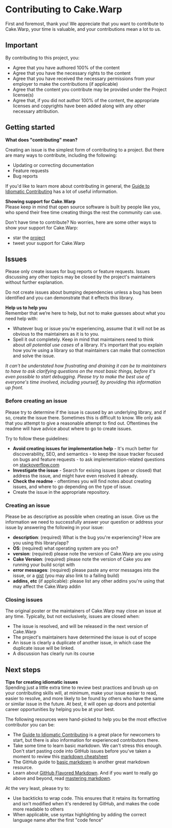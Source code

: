 # Contributing to Cake.Warp

First and foremost, thank you! We appreciate that you want to contribute to Cake.Warp, your time is valuable, and your contributions mean a lot to us.

## Important

By contributing to this project, you:

- Agree that you have authored 100% of the content
- Agree that you have the necessary rights to the content
- Agree that you have received the necessary permissions from your employer to make the contributions (if applicable)
- Agree that the content you contribute may be provided under the Project license(s)
- Agree that, if you did not author 100% of the content, the appropriate licenses and copyrights have been added along
  with any other necessary attribution.

## Getting started

**What does "contributing" mean?**

Creating an issue is the simplest form of contributing to a project. But there are many ways to contribute,
including the following:

- Updating or correcting documentation
- Feature requests
- Bug reports

If you'd like to learn more about contributing in general,
the [Guide to Idiomatic Contributing](https://github.com/jonschlinkert/idiomatic-contributing)
has a lot of useful information.

**Showing support for Cake.Warp**  
Please keep in mind that open source software is built by people like you,
who spend their free time creating things the rest the community can use.

Don't have time to contribute? No worries, here are some other ways to show your support for Cake.Warp:

- star the [project](https://github.com/AdmiringWorm/Cake.Warp)
- tweet your support for Cake.Warp

## Issues

Please only create issues for bug reports or feature requests.
Issues discussing any other topics may be closed by the project's maintainers without further explanation.

Do not create issues about bumping dependencies unless a bug has been identified
and you can demonstrate that it effects this library.

**Help us to help you**  
Remember that we’re here to help, but not to make guesses about what you need help with:

- Whatever bug or issue you're experiencing, assume that it will not be as obvious to the maintainers as it is to you.
- Spell it out completely. Keep in mind that maintainers need to think about _all potential use cases_ of a library.
  It's important that you explain how you're using a library so that maintainers can make that connection
  and solve the issue.

_It can't be understated how frustrating and draining it can be to maintainers to have to ask
clarifying questions on the most basic things,
before it's even possible to start debugging.
Please try to make the best use of everyone's time involved, including yourself,
by providing this information up front._

### Before creating an issue

Please try to determine if the issue is caused by an underlying library, and if so, create the issue there.
Sometimes this is difficult to know. We only ask that you attempt to give a reasonable attempt to find out.
Oftentimes the readme will have advice about where to go to create issues.

Try to follow these guidelines:

- **Avoid creating issues for implementation help** - It's much better for discoverability, SEO, and semantics -
  to keep the issue tracker focused on bugs and feature requests -
  to ask implementation-related questions on [stackoverflow.com][so]
- **Investigate the issue** - Search for exising issues (open or closed) that address the issue,
  and might have even resolved it already.
- **Check the readme** - oftentimes you will find notes about creating issues,
  and where to go depending on the type of issue.
- Create the issue in the appropriate repository.

### Creating an issue

Please be as descriptive as possible when creating an issue.
Give us the information we need to successfully answer your question or address your issue
by answering the following in your issue:

- **description**: (required) What is the bug you're experiencing? How are you using this library/app?
- **OS**: (required) what operating system are you on?
- **version**: (required) please note the version of Cake.Warp are you using
- **Cake Version**: (required) please note the version of Cake you are running your build script with
- **error messages**: (required) please paste any error messages into the issue,
  or a [gist](https://gist.github.com/) (you may also link to a failing build)
- **addins, etc** (if applicable): please list any other addins you're using that may affect the Cake.Warp addin

### Closing issues

The original poster or the maintainers of Cake.Warp may close an issue at any time.
Typically, but not exclusively, issues are closed when:

- The issue is resolved, and will be released in the next version of Cake.Warp
- The project's maintainers have determined the issue is out of scope
- An issue is clearly a duplicate of another issue, in which case the duplicate issue will be linked.
- A discussion has clearly run its course

## Next steps

**Tips for creating idiomatic issues**  
Spending just a little extra time to review best practices and brush up on your contributing skills will, at minimum,
make your issue easier to read, easier to resolve,
and more likely to be found by others who have the same or similar issue in the future.
At best, it will open up doors and potential career opportunities by helping you be at your best.

The following resources were hand-picked to help you be the most effective contributor you can be:

- The [Guide to Idiomatic Contributing](https://github.com/jonschlinkert/idiomatic-contributing)
  is a great place for newcomers to start, but there is also information for experienced contributors there.
- Take some time to learn basic markdown. We can't stress this enough.
  Don't start pasting code into GitHub issues before you've taken a moment to review this
  [markdown cheatsheet](https://gist.github.com/jonschlinkert/5854601)
- The GitHub guide to [basic markdown](https://help.github.com/articles/markdown-basics/)
  is another great markdown resource.
- Learn about [GitHub Flavored Markdown](https://help.github.com/articles/github-flavored-markdown/).
  And if you want to really go above and beyond,
  read [mastering markdown](https://guides.github.com/features/mastering-markdown/).

At the very least, please try to:

- Use backticks to wrap code.
  This ensures that it retains its formatting and isn't modified when it's rendered by GitHub,
  and makes the code more readable to others
- When applicable, use syntax highlighting by adding the correct language name after the first "code fence"

[so]: http://stackoverflow.com/questions/tagged/cakebuild
